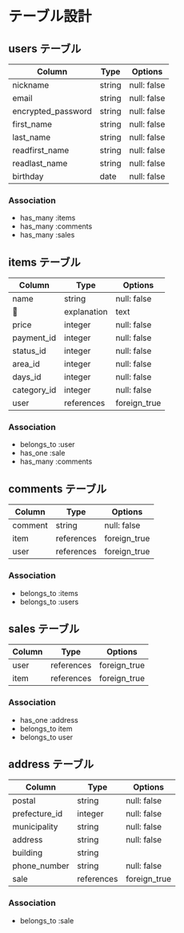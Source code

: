 # テーブル設計

## users テーブル

| Column             | Type    | Options     |
| ------------------ | ------- | ----------- |
| nickname           | string  | null: false |
| email              | string  | null: false |
| encrypted_password | string  | null: false |
| first_name         | string  | null: false |
| last_name          | string  | null: false |
| readfirst_name     | string  | null: false |
| readlast_name      | string  | null: false |
| birthday           | date    | null: false |

### Association

- has_many :items
- has_many :comments
- has_many :sales


## items テーブル

| Column         | Type       | Options     |
| -------------- | ---------- | ----------- |
| name           | string     | null: false |
| explanation    | text       | null: false |
| price          | integer    | null: false |
| payment_id     | integer    | null: false |
| status_id      | integer    | null: false |
| area_id        | integer    | null: false |
| days_id        | integer    | null: false |
| category_id    | integer    | null: false |
| user           | references | foreign_true            |

### Association
- belongs_to :user
- has_one :sale
- has_many :comments


## comments テーブル

| Column   | Type       | Options      |
| -------- | ---------- | ------------ |
| comment  | string     | null: false  | 
| item     | references | foreign_true |
| user     | references | foreign_true |


### Association
- belongs_to :items
- belongs_to :users


## sales テーブル

| Column         | Type       | Options      |
| -------------- | ---------- | ------------ |
| user           | references | foreign_true | 
| item           | references | foreign_true |

### Association
- has_one :address
- belongs_to item
- belongs_to user


## address テーブル

| Column         | Type       | Options      |
| -------------- | ---------- | ------------ |
| postal         | string     | null: false  |
| prefecture_id  | integer    | null: false  |
| municipality   | string     | null: false  |
| address        | string     | null: false  |
| building       | string     |              |
| phone_number   | string     | null: false  |
| sale           | references | foreign_true |

### Association
- belongs_to :sale
